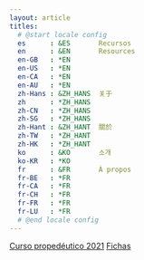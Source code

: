 ```yaml
---
layout: article
titles:
  # @start locale config
  es      : &ES       Recursos
  en      : &EN       Resources
  en-GB   : *EN
  en-US   : *EN
  en-CA   : *EN
  en-AU   : *EN
  zh-Hans : &ZH_HANS  关于
  zh      : *ZH_HANS
  zh-CN   : *ZH_HANS
  zh-SG   : *ZH_HANS
  zh-Hant : &ZH_HANT  關於
  zh-TW   : *ZH_HANT
  zh-HK   : *ZH_HANT
  ko      : &KO       소개
  ko-KR   : *KO
  fr      : &FR       À propos
  fr-BE   : *FR
  fr-CA   : *FR
  fr-CH   : *FR
  fr-FR   : *FR
  fr-LU   : *FR
  # @end locale config
---
```


[Curso propedéutico 2021](https://a-c-c-guadalupe-ortiz-de-landazuri.github.io/Recursos/Curso2021.html  "Curso propedéutico 2021")
[Fichas](https://a-c-c-guadalupe-ortiz-de-landazuri.github.io/Recursos/Fichas.html  "Fichas Consejo de Espiritualidad")
